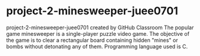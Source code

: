 # project-2-minesweeper-juee0701
project-2-minesweeper-juee0701 created by GitHub Classroom
The popular game minesweeper  is a single-player puzzle video game. The objective of the game is to clear a rectangular board containing hidden "mines" or bombs without detonating any of them. Programming language used is C.
